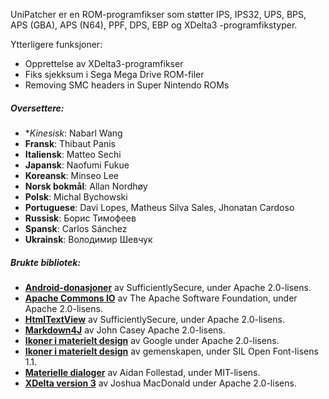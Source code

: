 UniPatcher er en ROM-programfikser som støtter IPS, IPS32, UPS, BPS, APS (GBA), APS (N64), PPF, DPS, EBP og XDelta3 -programfikstyper.

Ytterligere funksjoner:

- Opprettelse av XDelta3-programfikser
- Fiks sjekksum i Sega Mega Drive ROM-filer
- Removing SMC headers in Super Nintendo ROMs

##### Oversettere:

- **Kinesisk*: Nabarl Wang
- **Fransk**: Thibaut Panis
- **Italiensk**: Matteo Sechi
- **Japansk**: Naofumi Fukue
- **Koreansk**: Minseo Lee
- **Norsk bokmål**: Allan Nordhøy
- **Polsk**: Michal Bychowski
- **Portuguese**: Davi Lopes, Matheus Silva Sales, Jhonatan Cardoso
- **Russisk**: Борис Тимофеев
- **Spansk**: Carlos Sánchez
- **Ukrainsk**: Володимир Шевчук

##### Brukte bibliotek:

- [**Android-donasjoner**](https://github.com/SufficientlySecure/donations) av SufficientlySecure, under Apache 2.0-lisens.
- [**Apache Commons IO**](https://commons.apache.org/proper/commons-io/) av The Apache Software Foundation, under Apache 2.0-lisens.
- [**HtmlTextView**](https://github.com/SufficientlySecure/html-textview) av SufficientlySecure, under Apache 2.0-lisens.
- [**Markdown4J**](https://github.com/jdcasey/markdown4j) av John Casey Apache 2.0-lisens.
- [**Ikoner i materielt design**](https://github.com/google/material-design-icons) av Google under Apache 2.0-lisens.
- [**Ikoner i materielt design**](https://materialdesignicons.com) av gemenskapen, under SIL Open Font-lisens 1.1.
- [**Materielle dialoger**](https://github.com/afollestad/material-dialogs) av Aidan Follestad, under MIT-lisens.
- [**XDelta version 3**](https://github.com/jmacd/xdelta) av Joshua MacDonald under Apache 2.0-lisens.